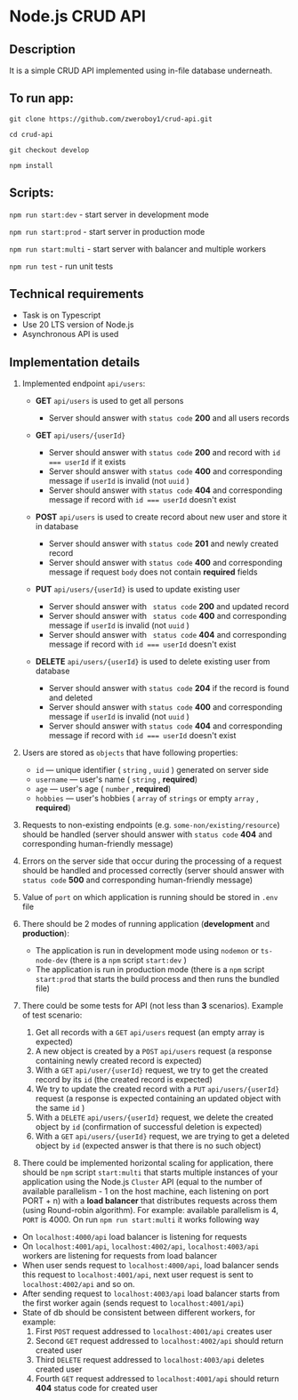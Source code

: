 # Node.js CRUD API

## Description

It is a simple CRUD API implemented using in-file database underneath.

## To run app:

 `git clone https://github.com/zweroboy1/crud-api.git`

 `cd crud-api`

 `git checkout develop`

 `npm install`

## Scripts:

`npm run start:dev` - start server in development mode

`npm run start:prod` - start server in production mode

`npm run start:multi` - start server with balancer and multiple workers 

`npm run test` - run unit tests

## Technical requirements

- Task is on  Typescript
- Use 20 LTS version of Node.js
- Asynchronous API is used

## Implementation details

1. Implemented endpoint `api/users`:
   - **GET** `api/users` is used to get all persons

     - Server should answer with `status code` **200** and all users records

   - **GET** `api/users/{userId}`

     - Server should answer with `status code` **200** and record with `id === userId` if it exists
     - Server should answer with `status code` **400** and corresponding message if `userId` is invalid (not `uuid` )
     - Server should answer with `status code` **404** and corresponding message if record with `id === userId` doesn't exist

   - **POST** `api/users` is used to create record about new user and store it in database

     - Server should answer with `status code` **201** and newly created record
     - Server should answer with `status code` **400** and corresponding message if request `body` does not contain **required** fields

   - **PUT** `api/users/{userId}` is used to update existing user

     - Server should answer with ` status code` **200** and updated record
     - Server should answer with ` status code` **400** and corresponding message if `userId` is invalid (not `uuid` )
     - Server should answer with ` status code` **404** and corresponding message if record with `id === userId` doesn't exist

   - **DELETE** `api/users/{userId}` is used to delete existing user from database

     - Server should answer with `status code` **204** if the record is found and deleted
     - Server should answer with `status code` **400** and corresponding message if `userId` is invalid (not `uuid` )
     - Server should answer with `status code` **404** and corresponding message if record with `id === userId` doesn't exist

2. Users are stored as `objects` that have following properties:
   - `id` — unique identifier ( `string` , `uuid` ) generated on server side
   - `username` — user's name ( `string` , **required**)
   - `age` — user's age ( `number` , **required**)
   - `hobbies` — user's hobbies ( `array` of `strings` or empty `array` , **required**)
3. Requests to non-existing endpoints (e.g. `some-non/existing/resource`) should be handled (server should answer with `status code` **404** and corresponding human-friendly message)
4. Errors on the server side that occur during the processing of a request should be handled and processed correctly (server should answer with `status code` **500** and corresponding human-friendly message)
5. Value of `port` on which application is running should be stored in `.env` file
6. There should be 2 modes of running application (**development** and **production**):
   - The application is run in development mode using `nodemon` or `ts-node-dev` (there is a `npm` script `start:dev` )
   - The application is run in production mode (there is a `npm` script `start:prod` that starts the build process and then runs the bundled file)
7. There could be some tests for API (not less than **3** scenarios). Example of test scenario:
   1. Get all records with a `GET`  `api/users` request (an empty array is expected)
   2. A new object is created by a `POST`  `api/users` request (a response containing newly created record is expected)
   3. With a `GET`  `api/user/{userId}` request, we try to get the created record by its `id` (the created record is expected)
   4. We try to update the created record with a `PUT`  `api/users/{userId}` request (a response is expected containing an updated object with the same `id` )
   5. With a `DELETE`  `api/users/{userId}` request, we delete the created object by `id` (confirmation of successful deletion is expected)
   6. With a `GET`  `api/users/{userId}` request, we are trying to get a deleted object by `id` (expected answer is that there is no such object)
8. There could be implemented horizontal scaling for application, there should be `npm` script `start:multi` that starts multiple instances of your application using the Node.js `Cluster` API (equal to the number of available parallelism - 1 on the host machine, each listening on port PORT + n) with a **load balancer** that distributes requests across them (using Round-robin algorithm). For example: available parallelism is 4,  `PORT` is 4000. On run `npm run start:multi` it works following way

- On `localhost:4000/api` load balancer is listening for requests
- On `localhost:4001/api`,   `localhost:4002/api`,  `localhost:4003/api` workers are listening for requests from load balancer
- When user sends request to `localhost:4000/api`, load balancer sends this request to `localhost:4001/api`, next user request is sent to `localhost:4002/api` and so on.
- After sending request to `localhost:4003/api` load balancer starts from the first worker again (sends request to `localhost:4001/api`)
- State of db should be consistent between different workers, for example:
  1. First `POST` request addressed to `localhost:4001/api` creates user
  2. Second `GET` request addressed to `localhost:4002/api` should return created user
  3. Third `DELETE` request addressed to `localhost:4003/api` deletes created user
  4. Fourth `GET` request addressed to `localhost:4001/api` should return **404** status code for created user
